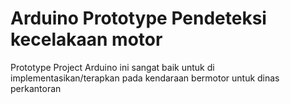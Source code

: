 # Arduino Prototype Pendeteksi kecelakaan motor
Prototype Project Arduino ini sangat baik untuk di implementasikan/terapkan pada kendaraan bermotor untuk dinas perkantoran

